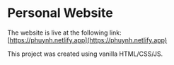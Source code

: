 # Personal Website

The website is live at the following link:\
[https://phuynh.netlify.app](https://phuynh.netlify.app)

This project was created using vanilla HTML/CSS/JS.
